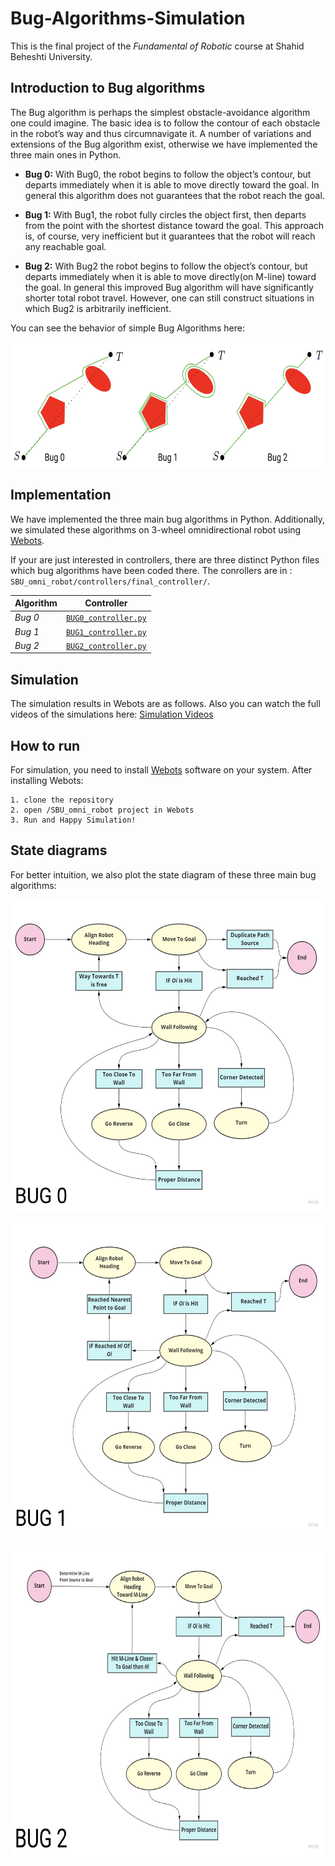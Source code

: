 # Bug-Algorithms-Simulation

This is the final project of the *Fundamental of Robotic* course at Shahid Beheshti University.

## Introduction to Bug algorithms
The Bug algorithm is perhaps the simplest obstacle-avoidance algorithm one could imagine. The basic idea is to follow the contour of each obstacle in the robot’s way and thus circumnavigate it. A number of variations and extensions of the Bug algorithm exist, otherwise we have implemented the three main ones in Python.

- **Bug 0:** With Bug0, the robot begins to follow the object’s contour, but departs immediately when it is able to move directly toward the goal. In general this algorithm does not guarantees that the robot reach the goal.

- **Bug 1:**  With Bug1, the robot fully circles the object first, then departs from the point with the shortest distance toward the goal. This approach is, of course, very inefficient but it guarantees that the robot will reach any reachable goal.

- **Bug 2:**  With Bug2 the robot begins to follow the object’s contour, but departs immediately when it is able to move directly(on M-line) toward the goal. In general this improved Bug algorithm will have significantly shorter total robot travel. However, one can still construct situations in which Bug2 is arbitrarily inefficient.

You can see the behavior of simple Bug Algorithms here:
<p align="center">
  <img src="https://github.com/mohammadhashemii/Bug-Algorithms-Simulation/blob/main/images/bug-algorithms.jpg" height="200">	
</p>

## Implementation
We have implemented the three main bug algorithms in Python. Additionally, we simulated these algorithms on 3-wheel omnidirectional robot using [Webots](https://cyberbotics.com).

If your are just interested in controllers, there are three distinct Python files which bug algorithms have been coded there. The conrollers are in : `SBU_omni_robot/controllers/final_controller/`.

| Algorithm | Controller |
|--|--|
| *Bug 0* | [`BUG0_controller.py`](https://github.com/mohammadhashemii/Bug-Algorithms-Simulation/blob/main/SBU_omni_robot/controllers/final_controller/BUG0_controller.py) |
| *Bug 1* | [`BUG1_controller.py`](https://github.com/mohammadhashemii/Bug-Algorithms-Simulation/blob/main/SBU_omni_robot/controllers/final_controller/BUG1_controller.py) |
| *Bug 2* | [`BUG2_controller.py`](https://github.com/mohammadhashemii/Bug-Algorithms-Simulation/blob/main/SBU_omni_robot/controllers/final_controller/BUG2_controller.py) |


## Simulation
The simulation results in Webots are as follows. Also you can watch the full videos of the simulations here: [Simulation Videos](https://drive.google.com/drive/folders/13nMh-HdsPXXpsJykysohrLSxVexHf-t3?usp=sharing)

## How to run
For simulation, you need to install [Webots](https://cyberbotics.com) software on your system. After installing Webots:
```
1. clone the repository
2. open /SBU_omni_robot project in Webots
3. Run and Happy Simulation!
``` 

## State diagrams
For better intuition, we also plot the state diagram of these three main bug algorithms:
<p align="center">
  <img src="https://github.com/mohammadhashemii/Bug-Algorithms-Simulation/blob/main/images/bug0_state_diagram.jpg" height="500">	
</p>
<p align="center">
  <img src="https://github.com/mohammadhashemii/Bug-Algorithms-Simulation/blob/main/images/bug1_state_diagram.jpg" height="500">	
</p>
<p align="center">
  <img src="https://github.com/mohammadhashemii/Bug-Algorithms-Simulation/blob/main/images/bug2_state_diagram.jpg" height="500">	
</p>

